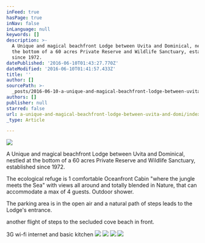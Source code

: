 ```yaml
---
inFeed: true
hasPage: true
inNav: false
inLanguage: null
keywords: []
description: >-
  A Unique and magical beachfront Lodge between Uvita and Dominical, nestled at
  the bottom of a 60 acres Private Reserve and Wildlife Sanctuary, established
  since 1972.
datePublished: '2016-06-10T01:43:27.770Z'
dateModified: '2016-06-10T01:41:57.433Z'
title: ''
author: []
sourcePath: >-
  _posts/2016-06-10-a-unique-and-magical-beachfront-lodge-between-uvita-and-domi.md
authors: []
publisher: null
starred: false
url: a-unique-and-magical-beachfront-lodge-between-uvita-and-domi/index.html
_type: Article

---
```

![](https://the-grid-user-content.s3-us-west-2.amazonaws.com/9e7db5dd-c3cf-4bd0-a775-bba7309b8828.jpg)

A Unique and magical beachfront Lodge between Uvita and Dominical, nestled at the bottom of a 60 acres Private Reserve and Wildlife Sanctuary, established since 1972\.

The ecological refuge is 1 comfortable Oceanfront Cabin "where the jungle meets the Sea" with views all around and totally blended in Nature, that can accommodate a max of 4 guests. Outdoor shower.

The parking area is in the open air and a natural path of steps leads to the Lodge's entrance.

another flight of steps to the secluded cove beach in front.

3G wi-fi internet and basic kitchen
![](https://the-grid-user-content.s3-us-west-2.amazonaws.com/9e5ca6af-3378-4bef-ba26-54918f501475.jpg)
![](https://the-grid-user-content.s3-us-west-2.amazonaws.com/6afefcd6-fb82-45f9-985f-8e020db5bcd8.jpg)
![](https://the-grid-user-content.s3-us-west-2.amazonaws.com/f43514e2-b077-43dd-97bd-a4d00d33962b.jpg)
![](https://the-grid-user-content.s3-us-west-2.amazonaws.com/0b7e32d8-7ebd-4605-ad3f-f9e653c04b89.jpg)